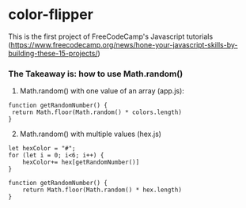 # color-flipper

This is the first project of FreeCodeCamp's Javascript tutorials (https://www.freecodecamp.org/news/hone-your-javascript-skills-by-building-these-15-projects/)

<h3>The Takeaway is: how to use Math.random()</h3>

1. Math.random() with one value of an array (app.js):
```
function getRandomNumber() {
 return Math.floor(Math.random() * colors.length)
}
```

2. Math.random() with multiple values (hex.js)
```
let hexColor = "#";
for (let i = 0; i<6; i++) {
    hexColor+= hex[getRandomNumber()]
}

function getRandomNumber() {
    return Math.floor(Math.random() * hex.length)
}
```
